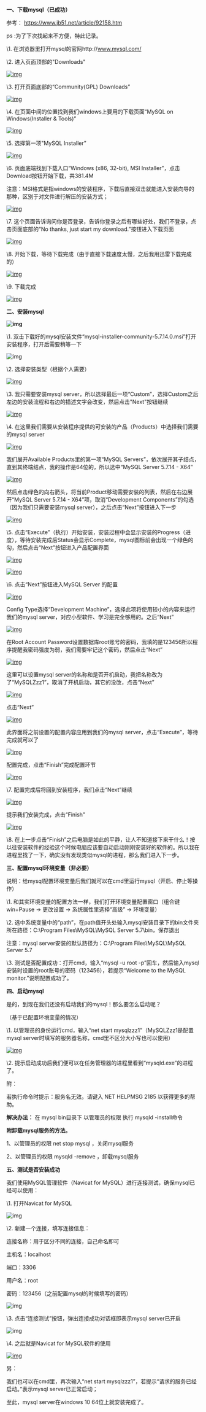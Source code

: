 **一、下载mysql（已成功）**  

参考： https://www.jb51.net/article/92158.htm  

ps :为了下次找起来不方便，特此记录。

 

\1. 在浏览器里打开mysql的官网http://www.mysql.com/

 

\2. 进入页面顶部的"Downloads"

 

[![img](https://files.jb51.net/file_images/article/201609/2016090715003287.png)](https://files.jb51.net/file_images/article/201609/2016090715003287.png)

 

\3. 打开页面底部的“Community(GPL) Downloads”

 

[![img](https://files.jb51.net/file_images/article/201609/2016090715003288.png)](https://files.jb51.net/file_images/article/201609/2016090715003288.png)

 

\4. 在页面中间的位置找到我们windows上要用的下载页面“MySQL on Windows(Installer & Tools)”

 

[![img](https://files.jb51.net/file_images/article/201609/2016090715003389.png)](https://files.jb51.net/file_images/article/201609/2016090715003389.png)

 

\5. 选择第一项"MySQL Installer”

 

[![img](https://files.jb51.net/file_images/article/201609/2016090715003390.png)](https://files.jb51.net/file_images/article/201609/2016090715003390.png)

 

\6. 页面底端找到下载入口“Windows (x86,
 32-bit), MSI Installer”，点击Download按钮开始下载，共381.4M

 

注意：MSI格式是指windows的安装程序，下载后直接双击就能进入安装向导的那种，区别于对文件进行解压的安装方式；

 

[![img](https://files.jb51.net/file_images/article/201609/2016090715003391.png)](https://files.jb51.net/file_images/article/201609/2016090715003391.png)

 

\7. 这个页面告诉询问你是否登录，告诉你登录之后有哪些好处，我们不登录，点击页面底部的“No thanks, just start my download.”按钮进入下载页面

 

[![img](https://files.jb51.net/file_images/article/201609/2016090715003392.png)](https://files.jb51.net/file_images/article/201609/2016090715003392.png)

 

\8. 开始下载，等待下载完成（由于直接下载速度太慢，之后我用迅雷下载完成的）

 

[![img](https://files.jb51.net/file_images/article/201609/2016090715003393.png)](https://files.jb51.net/file_images/article/201609/2016090715003393.png)

 

\9. 下载完成

 

[![img](https://files.jb51.net/file_images/article/201609/2016090715003394.png)](https://files.jb51.net/file_images/article/201609/2016090715003394.png)

 

**二、安装mysql**

 

**![img](https://files.jb51.net/file_images/article/201609/2016090715003395.png)**

 

\1. 双击下载好的mysql安装文件“mysql-installer-community-5.7.14.0.msi”打开安装程序，打开后需要稍等一下

 

![img](https://files.jb51.net/file_images/article/201609/2016090715003396.png)

 

\2. 选择安装类型（根据个人需要）

 

[![img](https://files.jb51.net/file_images/article/201609/2016090715003397.png)](https://files.jb51.net/file_images/article/201609/2016090715003397.png)

 

\3. 我只需要安装mysql server，所以选择最后一项“Custom”，选择Custom之后左边的安装流程和右边的描述文字会改变，然后点击"Next"按钮继续

 

[![img](https://files.jb51.net/file_images/article/201609/2016090715003398.png)](https://files.jb51.net/file_images/article/201609/2016090715003398.png)

 

\4. 在这里我们需要从安装程序提供的可安装的产品（Products）中选择我们需要的mysql server

 

[![img](https://files.jb51.net/file_images/article/201609/2016090715003399.png)](https://files.jb51.net/file_images/article/201609/2016090715003399.png)

 

我们展开Available Products里的第一项“MySQL Servers”，依次展开其子结点，直到其终端结点，我的操作是64位的，所以选中“MySQL Server 5.7.14 - X64”

 

[![img](https://files.jb51.net/file_images/article/201609/20160907150034100.png)](https://files.jb51.net/file_images/article/201609/20160907150034100.png)

 

然后点击绿色的向右箭头，将当前Product移动需要安装的列表，然后在右边展开“MySQL Server 5.7.14 - X64”项，取消“Development Components”的勾选（因为我们只需要安装mysql server），之后点击“Next”按钮进入下一步

 

[![img](https://files.jb51.net/file_images/article/201609/20160907150034101.png)](https://files.jb51.net/file_images/article/201609/20160907150034101.png)

 

\5. 点击“Execute”（执行）开始安装，安装过程中会显示安装的Progress（进度），等待安装完成后Status会显示Complete，mysql图标前会出现一个绿色的勾，然后点击“Next”按钮进入产品配置界面

 

[![img](https://files.jb51.net/file_images/article/201609/20160907150034102.png)](https://files.jb51.net/file_images/article/201609/20160907150034102.png)

 

[![img](https://files.jb51.net/file_images/article/201609/20160907150044103.png)](https://files.jb51.net/file_images/article/201609/20160907150044103.png)

 

\6. 点击“Next”按钮进入MySQL Server 的配置

 

[![img](https://files.jb51.net/file_images/article/201609/20160907150044104.png)](https://files.jb51.net/file_images/article/201609/20160907150044104.png)

 

Config Type选择“Development Machine”，选择此项将使用较小的内容来运行我们的mysql server，对应小型软件、学习是完全够用的。之后“Next”

 

[![img](https://files.jb51.net/file_images/article/201609/20160907150044105.png)](https://files.jb51.net/file_images/article/201609/20160907150044105.png)

 

在Root Account Password设置数据库root账号的密码，我填的是123456所以程序提醒我密码强度为弱，我们需要牢记这个密码，然后点击“Next”

 

[![img](https://files.jb51.net/file_images/article/201609/20160907150044106.png)](https://files.jb51.net/file_images/article/201609/20160907150044106.png)

 

这里可以设置mysql server的名称和是否开机启动，我把名称改为了“MySQLZzz1”，取消了开机启动，其它的没改，点击“Next”

 

[![img](https://files.jb51.net/file_images/article/201609/20160907150044107.png)](https://files.jb51.net/file_images/article/201609/20160907150044107.png)

 

点击“Next”

 

[![img](https://files.jb51.net/file_images/article/201609/20160907150044108.png)](https://files.jb51.net/file_images/article/201609/20160907150044108.png)

 

此界面将之前设置的配置内容应用到我们的mysql server，点击“Execute”，等待完成就可以了

 

[![img](https://files.jb51.net/file_images/article/201609/20160907150044109.png)](https://files.jb51.net/file_images/article/201609/20160907150044109.png)

 

配置完成，点击“Finish”完成配置环节

 

[![img](https://files.jb51.net/file_images/article/201609/20160907150044110.png)](https://files.jb51.net/file_images/article/201609/20160907150044110.png)

 

\7. 配置完成后将回到安装程序，我们点击“Next”继续

 

[![img](https://files.jb51.net/file_images/article/201609/20160907150045111.png)](https://files.jb51.net/file_images/article/201609/20160907150045111.png)

 

提示我们安装完成，点击“Finish”

 

[![img](https://files.jb51.net/file_images/article/201609/20160907150045112.png)](https://files.jb51.net/file_images/article/201609/20160907150045112.png)

 

\8. 在上一步点击“Finish”之后电脑是如此的平静，让人不知道接下来干什么！按以往安装软件的经验这个时候电脑应该要自动启动刚刚安装好的软件的。所以我在进程里找了一下，确实没有发现类似mysql的进程，那么我们进入下一步。

 

**三、配置mysql环境变量（非必要）**

 

说明：给mysql配置环境变量后我们就可以在cmd里运行mysql（开启、停止等操作）

 

\1. 和其实环境变量的配置方法一样，我们打开环境变量配置窗口（组合键win+Pause -> 更改设置 -> 系统属性里选择“高级” -> 环境变量）

 

\2. 选中系统变量中的“path”，在path值开头处输入mysql安装目录下的bin文件夹所在路径：C:\Program Files\MySQL\MySQL Server 5.7\bin，保存退出

 

注意：mysql server安装的默认路径为：C:\Program Files\MySQL\MySQL Server 5.7

 

\3. 测试是否配置成功：打开cmd，输入“mysql -u root -p”回车，然后输入mysql安装时设置的root账号的密码（123456），若提示“Welcome to the MySQL monitor.”说明配置成功了。

 

**四、启动mysql**

 

是的，到现在我们还没有启动我们的mysql！那么要怎么启动呢？

 

（基于已配置环境变量的情况）

 

\1. 以管理员的身份运行cmd，输入“net start mysqlzzz1”（MySQLZzz1是配置mysql server时填写的服务器名称，cmd里不区分大小写也可以使用）

 

[![img](https://files.jb51.net/file_images/article/201609/20160907150052113.png)](https://files.jb51.net/file_images/article/201609/20160907150052113.png)

 

\2. 提示启动成功后我们便可以在任务管理器的进程里看到“mysqld.exe”的进程了。

 

附：

 

若执行命令时提示：服务名无效。请键入 NET HELPMSG 2185 以获得更多的帮助。

 

**解决办法：** 在 mysql bin目录下 以管理员的权限 执行 mysqld -install命令

 

**附卸载mysql服务的方法。**

 

1、以管理员的权限 net stop mysql ，关闭mysql服务

 

2、以管理员的权限 mysqld -remove ，卸载mysql服务

 

**五、测试是否安装成功**

 

我们使用MySQL管理软件（Navicat for MySQL）进行连接测试，确保mysql已经可以使用：

 

\1. 打开Navicat for MySQL

 

![img](https://files.jb51.net/file_images/article/201609/20160907150052114.png)

 

\2. 新建一个连接，填写连接信息：

 

连接名称：用于区分不同的连接，自己命名即可

 

主机名：localhost

 

端口：3306

 

用户名：root

 

密码：123456（之前配置mysql的时候填写的密码）

 

![img](https://files.jb51.net/file_images/article/201609/20160907150052115.png)

 

\3. 点击“连接测试”按钮，弹出连接成功对话框即表示mysql server已开启

 

![img](https://files.jb51.net/file_images/article/201609/20160907150052116.png)

 

\4. 之后就是Navicat for MySQL软件的使用

 

[![img](https://files.jb51.net/file_images/article/201609/20160907150052117.png)](https://files.jb51.net/file_images/article/201609/20160907150052117.png)

 

另：

 

我们也可以在cmd里，再次输入“net start mysqlzzz1”，若提示“请求的服务已经启动。”表示mysql server已正常启动；

 

至此，mysql server在windows 10 64位上就安装完成了。